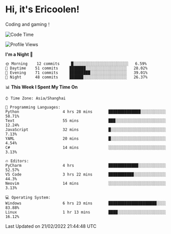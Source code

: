 # Hi, it's Ericoolen!
Coding and gaming！

<!--START_SECTION:waka-->
![Code Time](http://img.shields.io/badge/Code%20Time-183%20hrs%2044%20mins-blue)

![Profile Views](http://img.shields.io/badge/Profile%20Views-4-blue)

**I'm a Night 🦉** 

```text
🌞 Morning    12 commits     █░░░░░░░░░░░░░░░░░░░░░░░░   6.59% 
🌆 Daytime    51 commits     ███████░░░░░░░░░░░░░░░░░░   28.02% 
🌃 Evening    71 commits     █████████░░░░░░░░░░░░░░░░   39.01% 
🌙 Night      48 commits     ██████░░░░░░░░░░░░░░░░░░░   26.37%

```


📊 **This Week I Spent My Time On** 

```text
⌚︎ Time Zone: Asia/Shanghai

💬 Programming Languages: 
Python                   4 hrs 28 mins       ██████████████░░░░░░░░░░░   58.71% 
Text                     55 mins             ███░░░░░░░░░░░░░░░░░░░░░░   12.24% 
JavaScript               32 mins             █░░░░░░░░░░░░░░░░░░░░░░░░   7.13% 
YAML                     20 mins             █░░░░░░░░░░░░░░░░░░░░░░░░   4.54% 
C#                       14 mins             ░░░░░░░░░░░░░░░░░░░░░░░░░   3.13%

🔥 Editors: 
PyCharm                  4 hrs               █████████████░░░░░░░░░░░░   52.57% 
VS Code                  3 hrs 22 mins       ███████████░░░░░░░░░░░░░░   44.3% 
Neovim                   14 mins             ░░░░░░░░░░░░░░░░░░░░░░░░░   3.13%

💻 Operating System: 
Windows                  6 hrs 23 mins       █████████████████████░░░░   83.88% 
Linux                    1 hr 13 mins        ████░░░░░░░░░░░░░░░░░░░░░   16.12%

```


 Last Updated on 21/02/2022 21:44:48 UTC
<!--END_SECTION:waka-->

